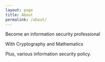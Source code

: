 ```yaml
---
layout: page
title: About
permalink: /about/
---
```


Become an information security professional

With Cryptography and Mathematics

Plus, various information security policy.